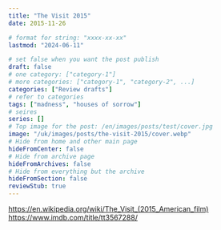 ```yaml
---
title: "The Visit 2015"
date: 2015-11-26

# format for string: "xxxx-xx-xx"
lastmod: "2024-06-11"

# set false when you want the post publish
draft: false
# one category: ["category-1"]
# more categories: ["category-1", "category-2", ...]
categories: ["Review drafts"]
# refer to categories
tags: ["madness", "houses of sorrow"]
# seires
series: []
# Top image for the post: /en/images/posts/test/cover.jpg
image: "/uk/images/posts/the-visit-2015/cover.webp"
# Hide from home and other main page
hideFromCenter: false
# Hide from archive page
hideFromArchives: false
# Hide from everything but the archive
hideFromSection: false
reviewStub: true
---
```

https://en.wikipedia.org/wiki/The_Visit_(2015_American_film)
https://www.imdb.com/title/tt3567288/
<!--more-->